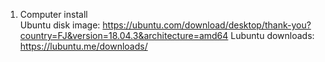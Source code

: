 1. Computer install  
Ubuntu disk image: https://ubuntu.com/download/desktop/thank-you?country=FJ&version=18.04.3&architecture=amd64
Lubuntu downloads: https://lubuntu.me/downloads/